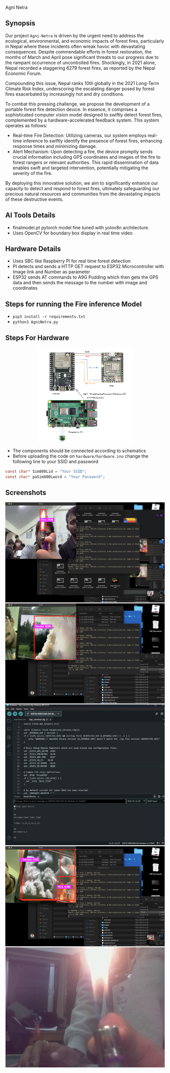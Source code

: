 Agni Netra

## Synopsis

Our project `Agni-Netra` is driven by the urgent need to address the ecological, environmental, and economic impacts of forest fires, particularly in Nepal where these incidents often wreak havoc with devastating consequences. Despite commendable efforts in forest restoration, the months of March and April pose significant threats to our progress due to the rampant occurrence of uncontrolled fires. Shockingly, in 2021 alone, Nepal recorded a staggering 6279 forest fires, as reported by the Nepal Economic Forum.

Compounding this issue, Nepal ranks 10th globally in the 2021 Long-Term Climate Risk Index, underscoring the escalating danger posed by forest fires exacerbated by increasingly hot and dry conditions.

To combat this pressing challenge, we propose the development of a portable forest fire detection device. In essence, it comprises a sophisticated computer vision model designed to swiftly detect forest fires, complemented by a hardware-accelerated feedback system. This system operates as follows:

- Real-time Fire Detection: Utilizing cameras, our system employs real-time inference to swiftly identify the presence of forest fires, enhancing response times and minimizing damage.
- Alert Mechanism: Upon detecting a fire, the device promptly sends crucial information including GPS coordinates and images of the fire to forest rangers or relevant authorities. This rapid dissemination of data enables swift and targeted intervention, potentially mitigating the severity of the fire.

By deploying this innovative solution, we aim to significantly enhance our capacity to detect and respond to forest fires, ultimately safeguarding our precious natural resources and communities from the devastating impacts of these destructive events.

## AI Tools Details

- finalmodel.pt pytorch model fine tuned with yolov8n architecture.
- Uses OpenCV for boundary box display in real time video

## Hardware Details

- Uses SBC like Raspberry PI for real time forest detection
- PI detects and sends a HTTP GET request to ESP32 Microcontroller with Image link and Number as parameter
- ESP32 sends AT commands to A9G Pudding which then gets the GPS data and then sends the message to the number with image and coordinates

## Steps for running the Fire inference Model

- `pip3 install -r requirements.txt`
- `python3 AgniNetra.py`

## Steps For Hardware

<center>
    <img src="./images/Hardware_Components.png" width="300" height="300"/>
</center>

- The components should be connected according to schematics
- Before uploading the code on `hardware/hardware.ino` change the following line to your SSID and password

```c
const char* Sim800Lid = "Your SSID";
const char* paSim800Lword = "Your Password";
```

## Screenshots

![image](./images/Fire_Detection.png)
![image2](./images/Smoke_Detection.png)
![image3](./images/Serial_Monitor.png)
![image4](./images/Both_Fire_and_Smoke_Detection.png)
![image4](./images/fire_rasbberry_%20camera.png)

